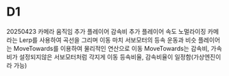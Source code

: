 # D1

20250423 
카메라 움직임 추가 
플레이어 감속비 추가 
플레이어 속도 노멀라이징 
카메라는 Lerp를 사용하여 곡선을 그리며 이동 마치 서보모터의 등속 운동과 비슷 플레이어는 MoveTowards를 이용하여 물리적인 연산으로 이동 MoveTowards는 감속비, 가속비가 설정되지않은 서보모터처럼 각지게 이동 등속비율, 감속비율이 일정함(가상엔진이라 가능)